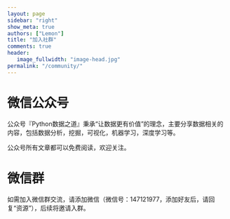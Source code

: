 ```yaml
---
layout: page
sidebar: "right"
show_meta: true
authors: ["Lemon"]
title: "加入社群"
comments: true
header:
   image_fullwidth: "image-head.jpg"
permalink: "/community/"
---
```


# 微信公众号

公众号『Python数据之道』秉承“让数据更有价值”的理念，主要分享数据相关的内容，包括数据分析，挖掘，可视化，机器学习，深度学习等。

公众号所有文章都可以免费阅读，欢迎关注。

# 微信群

如需加入微信群交流，请添加微信（微信号：147121977，添加好友后，请回复“资源”），后续将邀请入群。
